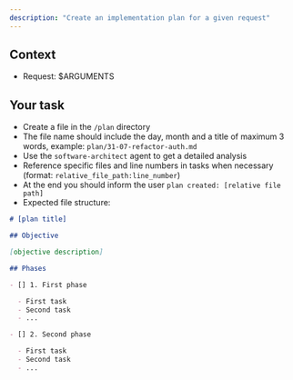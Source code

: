 ```yaml
---
description: "Create an implementation plan for a given request"
---
```


## Context

- Request: $ARGUMENTS

## Your task

- Create a file in the `/plan` directory
- The file name should include the day, month and a title of maximum 3 words, example: `plan/31-07-refactor-auth.md`
- Use the `software-architect` agent to get a detailed analysis
- Reference specific files and line numbers in tasks when necessary (format: `relative_file_path:line_number`)
- At the end you should inform the user `plan created: [relative file path]`
- Expected file structure:

```markdown
# [plan title]

## Objective

[objective description]

## Phases

- [] 1. First phase

  - First task
  - Second task
  - ...

- [] 2. Second phase

  - First task
  - Second task
  - ...
```
